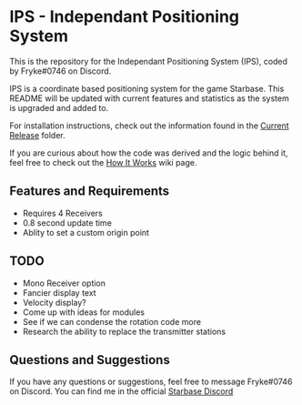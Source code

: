 # IPS - Independant Positioning System

This is the repository for the Independant Positioning System (IPS), coded by Fryke#0746 on Discord.

IPS is a coordinate based positioning system for the game Starbase. This README will be updated with current features and statistics as the system is upgraded and added to.

For installation instructions, check out the information found in the [Current Release](https://github.com/Tmktahu/IPS/tree/main/CurrentRelease) folder.

If you are curious about how the code was derived and the logic behind it, feel free to check out the [How It Works](https://github.com/Tmktahu/IPS/wiki/How-It-Works) wiki page.

## Features and Requirements

- Requires 4 Receivers
- 0.8 second update time
- Ablity to set a custom origin point

## TODO

- Mono Receiver option
- Fancier display text
- Velocity display?
- Come up with ideas for modules
- See if we can condense the rotation code more
- Research the ability to replace the transmitter stations

## Questions and Suggestions

If you have any questions or suggestions, feel free to message Fryke#0746 on Discord. You can find me in the official [Starbase Discord](https://discord.com/invite/starbase)
